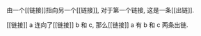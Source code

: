 
由一个[[链接]]指向另一个[[链接]], 对于第一个链接, 这是一条[[出链]]. 

[[链接]] a 连向了[[链接]] b 和 c, 那么[[链接]] a 有 b 和 c 两条出链.   
